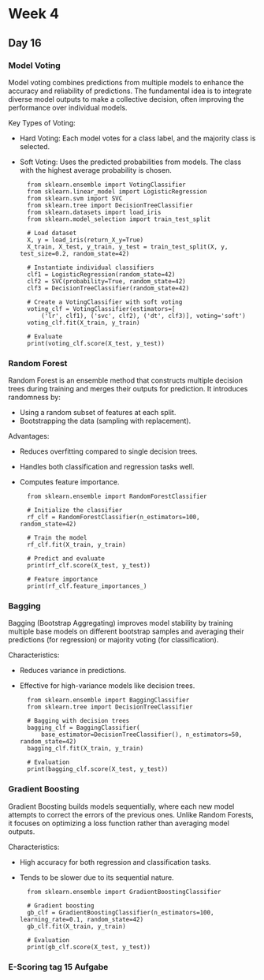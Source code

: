 # Week 4

## Day 16

### Model Voting

Model voting combines predictions from multiple models to enhance the accuracy and reliability of predictions. The fundamental idea is to integrate diverse model outputs to make a collective decision, often improving the performance over individual models.

Key Types of Voting:

- Hard Voting: Each model votes for a class label, and the majority class is selected.
- Soft Voting: Uses the predicted probabilities from models. The class with the highest average probability is chosen.

        from sklearn.ensemble import VotingClassifier
        from sklearn.linear_model import LogisticRegression
        from sklearn.svm import SVC
        from sklearn.tree import DecisionTreeClassifier
        from sklearn.datasets import load_iris
        from sklearn.model_selection import train_test_split

        # Load dataset
        X, y = load_iris(return_X_y=True)
        X_train, X_test, y_train, y_test = train_test_split(X, y, test_size=0.2, random_state=42)

        # Instantiate individual classifiers
        clf1 = LogisticRegression(random_state=42)
        clf2 = SVC(probability=True, random_state=42)
        clf3 = DecisionTreeClassifier(random_state=42)

        # Create a VotingClassifier with soft voting
        voting_clf = VotingClassifier(estimators=[
            ('lr', clf1), ('svc', clf2), ('dt', clf3)], voting='soft')
        voting_clf.fit(X_train, y_train)

        # Evaluate
        print(voting_clf.score(X_test, y_test))

### Random Forest

Random Forest is an ensemble method that constructs multiple decision trees during training and merges their outputs for prediction. It introduces randomness by:

- Using a random subset of features at each split.
- Bootstrapping the data (sampling with replacement).

Advantages:

- Reduces overfitting compared to single decision trees.
- Handles both classification and regression tasks well.
- Computes feature importance.

        from sklearn.ensemble import RandomForestClassifier

        # Initialize the classifier
        rf_clf = RandomForestClassifier(n_estimators=100, random_state=42)

        # Train the model
        rf_clf.fit(X_train, y_train)

        # Predict and evaluate
        print(rf_clf.score(X_test, y_test))

        # Feature importance
        print(rf_clf.feature_importances_)

### Bagging

Bagging (Bootstrap Aggregating) improves model stability by training multiple base models on different bootstrap samples and averaging their predictions (for regression) or majority voting (for classification).

Characteristics:

- Reduces variance in predictions.
- Effective for high-variance models like decision trees.

        from sklearn.ensemble import BaggingClassifier
        from sklearn.tree import DecisionTreeClassifier

        # Bagging with decision trees
        bagging_clf = BaggingClassifier(
            base_estimator=DecisionTreeClassifier(), n_estimators=50, random_state=42)
        bagging_clf.fit(X_train, y_train)

        # Evaluation
        print(bagging_clf.score(X_test, y_test))

### Gradient Boosting

Gradient Boosting builds models sequentially, where each new model attempts to correct the errors of the previous ones. Unlike Random Forests, it focuses on optimizing a loss function rather than averaging model outputs.

Characteristics:

- High accuracy for both regression and classification tasks.
- Tends to be slower due to its sequential nature.

        from sklearn.ensemble import GradientBoostingClassifier

        # Gradient boosting
        gb_clf = GradientBoostingClassifier(n_estimators=100, learning_rate=0.1, random_state=42)
        gb_clf.fit(X_train, y_train)

        # Evaluation
        print(gb_clf.score(X_test, y_test))

### E-Scoring tag 15 Aufgabe
